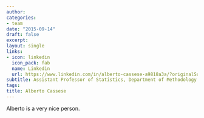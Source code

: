```yaml
---
author:
categories:
- team
date: "2015-09-14"
draft: false
excerpt: 
layout: single
links:
- icon: linkedin
  icon_pack: fab
  name: Linkedin
  url: https://www.linkedin.com/in/alberto-cassese-a9818a3a/?originalSubdomain=it
subtitle: Assistant Professor of Statistics, Department of Methodology and Statistics - FPN, Maastricht University
tags:
title: Alberto Cassese
---
```


Alberto is a very nice person.
